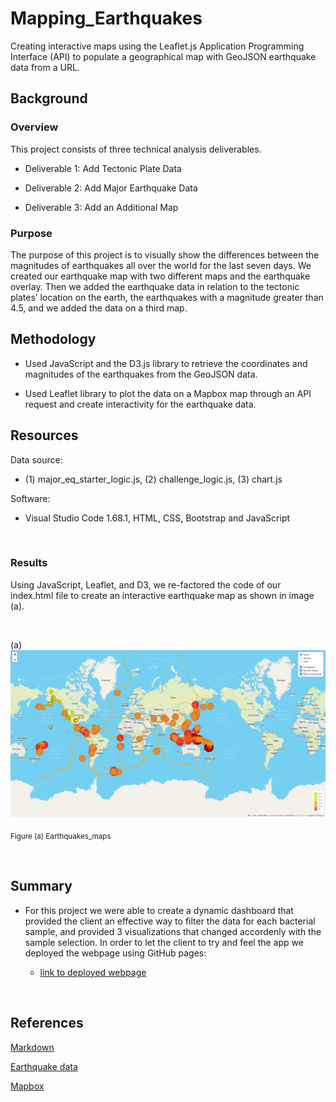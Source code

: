 # Mapping_Earthquakes
Creating interactive maps using the Leaflet.js Application Programming Interface (API) to populate a geographical map with GeoJSON earthquake data from a URL.

## Background
### Overview
This project consists of three technical analysis deliverables.

- Deliverable 1: Add Tectonic Plate Data

- Deliverable 2: Add Major Earthquake Data

- Deliverable 3: Add an Additional Map

### Purpose

The purpose of this project is to visually show the differences between the magnitudes of earthquakes all over the world for the last seven days.
We created our earthquake map with two different maps and the earthquake overlay. Then we added the earthquake data in relation to the tectonic plates’ location on the earth, the earthquakes with a magnitude greater than 4.5, and we added the data on a third map.



## Methodology

- Used JavaScript and the D3.js library to retrieve the coordinates and magnitudes of the earthquakes from the GeoJSON data. 

- Used Leaflet library to plot the data on a Mapbox map through an API request and create interactivity for the earthquake data.

## Resources
 
Data source:
- (1) major_eq_starter_logic.js, (2) challenge_logic.js, (3) chart.js
 
Software:
- Visual Studio Code 1.68.1, HTML, CSS, Bootstrap and JavaScript
 
<br/>

### Results

Using JavaScript, Leaflet, and D3, we re-factored the code of our index.html file to create an interactive earthquake map as shown in image (a).

<br/>


(a)![Earthquakes_maps](./Earthquake_Challenge/Resources/images/mapping_earthquakes.png)
 
<sub> Figure (a) Earthquakes_maps

<br/>


## Summary

- For this project we were able to create a dynamic dashboard that provided the client an effective way to filter the data for each bacterial sample, and provided 3 visualizations that changed accordenly with the sample selection. In order to let the client to try and feel the app we deployed the webpage using GitHub pages:

     - [link to deployed webpage](https://l-aldarondo.github.io/Biodiversity_with_Plotly/)

<br/>

## References

[Markdown](https://docs.github.com/en/get-started/writing-on-github/getting-started-with-writing-and-formatting-on-github/basic-writing-and-formatting-syntax)
 
[Earthquake data](https://earthquake.usgs.gov/)
 
[Mapbox](https://docs.mapbox.com/api/maps/styles/)
